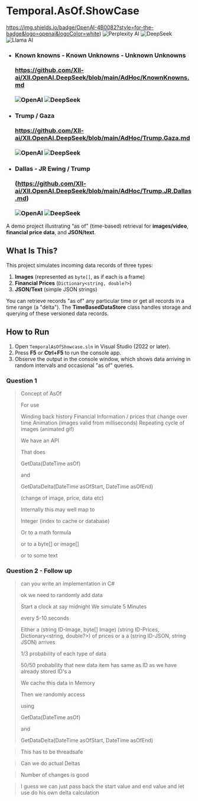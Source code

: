 # Temporal.AsOf.ShowCase

https://img.shields.io/badge/OpenAI-4B0082?style=for-the-badge&logo=openai&logoColor=white) ![Perplexity AI](https://img.shields.io/badge/Perplexity%20AI-FF8C00?style=for-the-badge&logo=perplexity&logoColor=white) ![DeepSeek](https://img.shields.io/badge/DeepSeek-1E90FF?style=for-the-badge&logo=deepseek&logoColor=white) 
![Llama AI](https://img.shields.io/badge/Llama%20AI-39FF14?style=for-the-badge&logo=meta&logoColor=black)


- ### Known knowns - Known Unknowns - Unknown Unknowns <br><br> https://github.com/Xll-ai/Xll.OpenAI.DeepSeek/blob/main/AdHoc/KnownKnowns.md <br><br>![OpenAI](https://img.shields.io/badge/OpenAI-4B0082?style=for-the-badge&logo=openai&logoColor=white) ![DeepSeek](https://img.shields.io/badge/DeepSeek-1E90FF?style=for-the-badge&logo=deepseek&logoColor=white)

- ### Trump / Gaza <br><br> https://github.com/Xll-ai/Xll.OpenAI.DeepSeek/blob/main/AdHoc/Trump.Gaza.md <br><br> ![OpenAI](https://img.shields.io/badge/OpenAI-4B0082?style=for-the-badge&logo=openai&logoColor=white)   ![DeepSeek](https://img.shields.io/badge/DeepSeek-1E90FF?style=for-the-badge&logo=deepseek&logoColor=white)


- ### Dallas - JR Ewing / Trump <br><br> (https://github.com/Xll-ai/Xll.OpenAI.DeepSeek/blob/main/AdHoc/Trump.JR.Dallas.md)<br><br>![OpenAI](https://img.shields.io/badge/OpenAI-4B0082?style=for-the-badge&logo=openai&logoColor=white) ![DeepSeek](https://img.shields.io/badge/DeepSeek-1E90FF?style=for-the-badge&logo=deepseek&logoColor=white)



A demo project illustrating “as of” (time-based) retrieval for **images/video**, **financial price data**, and **JSON/text**.

## What Is This?

This project simulates incoming data records of three types:

1. **Images** (represented as `byte[]`, as if each is a frame)
2. **Financial Prices** (`Dictionary<string, double?>`)
3. **JSON/Text** (simple JSON strings)

You can retrieve records "as of" any particular time or get all records in a time range (a "delta"). The **TimeBasedDataStore** class handles storage and querying of these versioned data records.

## How to Run

1. Open `TemporalAsOfShowcase.sln` in Visual Studio (2022 or later).
2. Press **F5** or **Ctrl+F5** to run the console app.
3. Observe the output in the console window, which shows data arriving in random intervals and occasional "as of" queries.



### Question 1

>Concept of AsOf
>
>For use
>
>Winding back history
>Financial Information / prices that change over time
>Animation (images valid from milliseconds)
>Repeating cycle of images (animated gif)
>
>We have an API
>
>That does
>
>GetData(DateTime asOf)
>
>and
>
>GetDataDelta(DateTime asOfStart, DateTime asOfEnd)
>
>(change of image, price, data etc)
>
>Internally this may well map to 
>
>Integer (index to cache or database)
>
>Or to a math formula
>
>or to a byte[] or image[]
>
>or to some text

### Question 2 - Follow up



>can you write an implementation in C#
>
>
>ok we need to randomly add data
>
>Start a clock at say midnight
>We simulate 5 Minutes
>
>every 5-10 seconds
>
>Either a 
>(string ID-Image, byte[] Image)
> (string ID-Prices, Dictionary<string, double?>) of prices
>or
>a a (string ID-JSON, string JSON)
>arrives
>
>1/3 probability of each type of data
>
>50/50 probability that new data item has same as ID as we have already stored
>ID's a
>
>We cache this data in Memory
>
>Then we randomly access
>
>using
>
>GetData(DateTime asOf)
>
>and
>
>GetDataDelta(DateTime asOfStart, DateTime asOfEnd)

>This has to be threadsafe

>Can we do actual Deltas

>Number of changes is good

>I guess we can just pass back the start value and end value and let use do his own delta calculation
